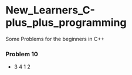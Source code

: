 # New_Learners_C-plus_plus_programming
 
 Some Problems for the beginners in C++

### Problem 10
- 3 4 1 2
